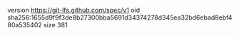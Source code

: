 version https://git-lfs.github.com/spec/v1
oid sha256:1655d9f9f3de8b27300bba5691d34374278d345ea32bd6ebad8ebf480a535402
size 381
